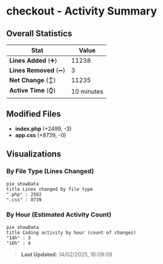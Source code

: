 # checkout - Activity Summary 

## Overall Statistics

| Stat                   | Value                                                             |
| ---------------------- | ----------------------------------------------------------------- |
| **Lines Added** (➕)   | 11238                                          |
| **Lines Removed** (➖) | 3                                        |
| **Net Change** (↕)    | 11235                |
| **Active Time** (⌚)   | 10 minutes |


## Modified Files
- **index.php** (+2499, -3)
- **app.css** (+8739, -0)

## Visualizations

### By File Type (Lines Changed)

```mermaid
pie showData
title Lines changed by file type
".php" : 2502
".css" : 8739
```

### By Hour (Estimated Activity Count)

```mermaid
pie showData
title Coding activity by hour (count of changes)
"14h" : 3
"16h" : 4
```


> **Last Updated:** 14/02/2025, 16:09:09